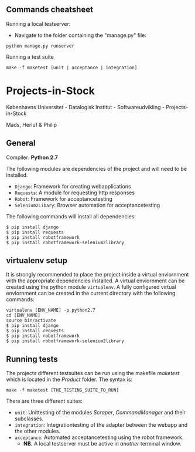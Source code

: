 ## Commands cheatsheet
Running a local testserver:
- Navigate to the folder containing the "manage.py" file:
```
python manage.py runserver
```

Running a test suite
```
make -f maketest [unit | acceptance | integration]
```

# Projects-in-Stock
Københavns Universitet - Datalogisk Institut - Softwareudvikling - Projects-in-Stock

Mads, Herluf & Philip  

## General
Compiler: **Python 2.7**

The following modules are dependencies of the project and will need to be installed.
- `Django`: Framework for creating webapplications
- `Requests`: A module for requesting http responses
- `Robot`: Framework for acceptancetesting
- `Selenium2Libary`: Browser automation for acceptancetesting

The following commands will install all dependencies:
```
$ pip install django
$ pip install requests
$ pip install robotframework
$ pip install robotframework-selenium2library
```

## virtualenv setup
It is strongly recommended to place the project inside a virtual enviornment with the appropriate dependencies installed. 
A virtual enviornment can be created using the python module `virtualenv`. A fully configured virtual enviornment can be created in the current directory with the following commands:
```
virtualenv [ENV_NAME] -p python2.7
cd [ENV_NAME]
source bin/activate
$ pip install django
$ pip install requests
$ pip install robotframework
$ pip install robotframework-selenium2library
```

## Running tests
The projects different testsuites can be run using the makefile *maketest* which is located in the *Product* folder. The syntax is:
```
make -f maketest [THE_TESTING_SUITE_TO_RUN]
```

There are three different suites:
- `unit`: Unittesting of the modules *Scraper*, *CommandManager* and their subclasses.
- `integration`: Integrationtesting of the adapter between the webapp and the other modules.
- `acceptance`: Automated acceptancetesting using the robot framework. 
  - **NB.** A local testserver must be active in *another* terminal window. 

